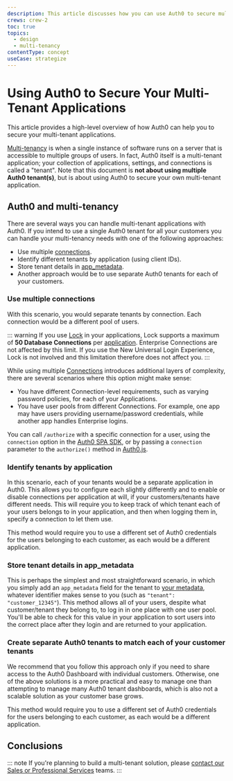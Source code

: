 ```yaml
---
description: This article discusses how you can use Auth0 to secure multi-tenant applications.
crews: crew-2
toc: true
topics:
  - design
  - multi-tenancy
contentType: concept
useCase: strategize
---
```


# Using Auth0 to Secure Your Multi-Tenant Applications

This article provides a high-level overview of how Auth0 can help you to secure your multi-tenant applications.

[Multi-tenancy](https://en.wikipedia.org/wiki/Multitenancy) is when a single instance of software runs on a server that is accessible to multiple groups of users. In fact, Auth0 itself is a multi-tenant application; your collection of applications, settings, and connections is called a "tenant". Note that this document is **not about using multiple Auth0 tenant(s)**, but is about using Auth0 to secure your own multi-tenant application.

## Auth0 and multi-tenancy

There are several ways you can handle multi-tenant applications with Auth0. If you intend to use a single Auth0 tenant for all your customers you can handle your multi-tenancy needs with one of the following approaches:

* Use multiple [connections](/connections).
* Identify different tenants by application (using client IDs).
* Store tenant details in [app_metadata](/users/concepts/overview-user-metadata).
* Another approach would be to use separate Auth0 tenants for each of your customers.

### Use multiple connections

With this scenario, you would separate tenants by connection. Each connection would be a different pool of users. 

::: warning
If you use [Lock](/libraries/lock) in your applications, Lock supports a maximum of **50 Database Connections** per [application](/applications). Enterprise Connections are not affected by this limit. If you use the New Universal Login Experience, Lock is not involved and this limitation therefore does not affect you.
:::

While using multiple [Connections](/identityproviders) introduces additional layers of complexity, there are several scenarios where this option might make sense:

* You have different Connection-level requirements, such as varying password policies, for each of your Applications.
* You have user pools from different Connections. For example, one app may have users providing username/password credentials, while another app handles Enterprise logins.

You can call `/authorize` with a specific connection for a user, using the `connection` option in the [Auth0 SPA SDK](/libraries/auth0-spa-js), or by passing a `connection` parameter to the `authorize()` method in [Auth0.js](/libraries/auth0js/v9).

### Identify tenants by application

In this scenario, each of your tenants would be a separate application in Auth0. This allows you to configure each slightly differently and to enable or disable connections per application at will, if your customers/tenants have different needs. This will require you to keep track of which tenant each of your users belongs to in your application, and then when logging them in, specify a connection to let them use. 

This method would require you to use a different set of Auth0 credentials for the users belonging to each customer, as each would be a different application.

### Store tenant details in app_metadata

This is perhaps the simplest and most straightforward scenario, in which you simply add an `app_metadata` field for the tenant to [your metadata](/users/concepts/overview-user-metadata#metadata-usage), whatever identifier makes sense to you (such as `"tenant": "customer_12345"`). This method allows all of your users, despite what customer/tenant they belong to, to log in in one place with one user pool. You'll be able to check for this value in your application to sort users into the correct place after they login and are returned to your application.

### Create separate Auth0 tenants to match each of your customer tenants

We recommend that you follow this approach only if you need to share access to the Auth0 Dashboard with individual customers. Otherwise, one of the above solutions is a more practical and easy to manage one than attempting to manage many Auth0 tenant dashboards, which is also not a scalable solution as your customer base grows.

This method would require you to use a different set of Auth0 credentials for the users belonging to each customer, as each would be a different application.

## Conclusions

::: note
If you're planning to build a multi-tenant solution, please [contact our Sales or Professional Services](https://auth0.com/?contact=true) teams.
:::